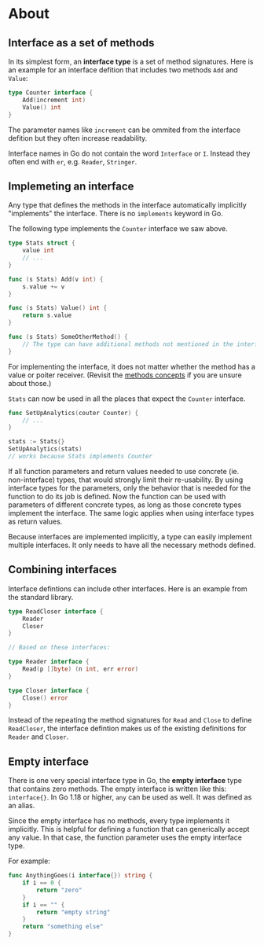 # About

## Interface as a set of methods

In its simplest form, an **interface type** is a set of method signatures.
Here is an example for an interface defition that includes two methods `Add` and `Value`:

```go
type Counter interface {
    Add(increment int)
    Value() int
}
```

The parameter names like `increment` can be ommited from the interface defition but they often increase readability.

Interface names in Go do not contain the word `Interface` or `I`.
Instead they often end with `er`, e.g. `Reader`, `Stringer`.

## Implemeting an interface

Any type that defines the methods in the interface automatically implicitly "implements" the interface.
There is no `implements` keyword in Go.

The following type implements the `Counter` interface we saw above.

```go
type Stats struct {
    value int
    // ...
}

func (s Stats) Add(v int) {
    s.value += v
}

func (s Stats) Value() int {
    return s.value
}

func (s Stats) SomeOtherMethod() {
    // The type can have additional methods not mentioned in the interface.
}
```

For implementing the interface, it does not matter whether the method has a value or poiter receiver.
(Revisit the [methods concepts][concept-methods] if you are unsure about those.)

`Stats` can now be used in all the places that expect the `Counter` interface.

```go
func SetUpAnalytics(couter Counter) {
    // ...
}

stats := Stats{}
SetUpAnalytics(stats)
// works because Stats implements Counter
```

If all function parameters and return values needed to use concrete (ie. non-interface) types, that would strongly limit their re-usability.
By using interface types for the parameters, only the behavior that is needed for the function to do its job is defined.
Now the function can be used with parameters of different concrete types, as long as those concrete types implement the interface.
The same logic applies when using interface types as return values.

Because interfaces are implemented implicitly, a type can easily implement multiple interfaces.
It only needs to have all the necessary methods defined.

## Combining interfaces

Interface defintions can include other interfaces.
Here is an example from the standard library.

```go
type ReadCloser interface {
	Reader
	Closer
}

// Based on these interfaces:

type Reader interface {
	Read(p []byte) (n int, err error)
}

type Closer interface {
	Close() error
}
```

Instead of the repeating the method signatures for `Read` and `Close` to define `ReadCloser`, the interface defintion makes us of the existing definitions for `Reader` and `Closer`.

## Empty interface

There is one very special interface type in Go, the **empty interface** type that contains zero methods.
The empty interface is written like this: `interface{}`.
In Go 1.18 or higher, `any` can be used as well. It was defined as an alias.

Since the empty interface has no methods, every type implements it implicitly.
This is helpful for defining a function that can generically accept any value.
In that case, the function parameter uses the empty interface type.

For example:

```go
func AnythingGoes(i interface{}) string {
    if i == 0 {
        return "zero"
    }
    if i == "" {
        return "empty string"
    }
    return "something else"
}
```

[concept-methods]: /tracks/go/concepts/methods